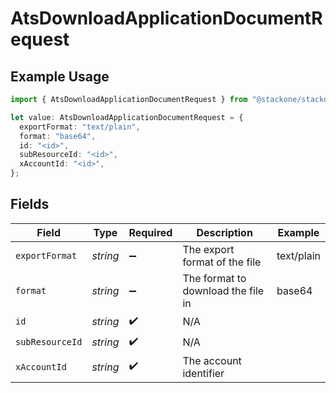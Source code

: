 # AtsDownloadApplicationDocumentRequest

## Example Usage

```typescript
import { AtsDownloadApplicationDocumentRequest } from "@stackone/stackone-client-ts/sdk/models/operations";

let value: AtsDownloadApplicationDocumentRequest = {
  exportFormat: "text/plain",
  format: "base64",
  id: "<id>",
  subResourceId: "<id>",
  xAccountId: "<id>",
};
```

## Fields

| Field                              | Type                               | Required                           | Description                        | Example                            |
| ---------------------------------- | ---------------------------------- | ---------------------------------- | ---------------------------------- | ---------------------------------- |
| `exportFormat`                     | *string*                           | :heavy_minus_sign:                 | The export format of the file      | text/plain                         |
| `format`                           | *string*                           | :heavy_minus_sign:                 | The format to download the file in | base64                             |
| `id`                               | *string*                           | :heavy_check_mark:                 | N/A                                |                                    |
| `subResourceId`                    | *string*                           | :heavy_check_mark:                 | N/A                                |                                    |
| `xAccountId`                       | *string*                           | :heavy_check_mark:                 | The account identifier             |                                    |
